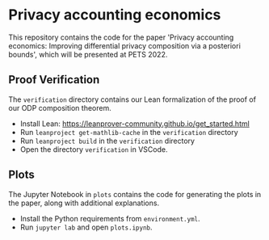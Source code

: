 # Privacy accounting economics

This repository contains the code for the paper 'Privacy accounting economics: Improving differential privacy composition via a posteriori bounds', which will be presented at PETS 2022.

## Proof Verification

The `verification` directory contains our Lean formalization of the proof of our ODP composition theorem.

* Install Lean: https://leanprover-community.github.io/get_started.html
* Run `leanproject get-mathlib-cache` in the `verification` directory
* Run `leanproject build` in the `verification` directory
* Open the directory `verification` in VSCode.

## Plots

The Jupyter Notebook in `plots` contains the code for generating the plots in the paper, along with additional explanations.

* Install the Python requirements from `environment.yml`.
* Run `jupyter lab` and open `plots.ipynb`.
